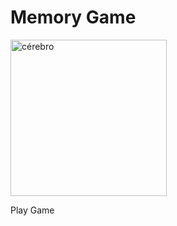
<h1 style="width:250px">Memory Game</h1>

<img src="https://cdn.pixabay.com/photo/2013/07/13/01/23/brain-155655_1280.png" alt="cérebro" style="width:250px">

 <a style="text-decoration:none;" href="https://brunnoferreiraaa.github.io/memory-game/game/index.html">Play Game</a>
